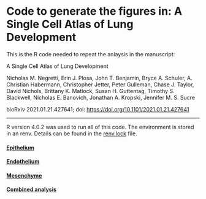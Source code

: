 # Code to generate the figures in: A Single Cell Atlas of Lung Development


This is the R code needed to repeat the anlaysis in the manuscript: 

A Single Cell Atlas of Lung Development

Nicholas M. Negretti, Erin J. Plosa, John T. Benjamin, Bryce A. Schuler, A. Christian Habermann, Christopher Jetter, Peter Gulleman, Chase J. Taylor, David Nichols, Brittany K. Matlock, Susan H. Guttentag, Timothy S. Blackwell, Nicholas E. Banovich, Jonathan A. Kropski, Jennifer M. S. Sucre

bioRxiv 2021.01.21.427641; doi: https://doi.org/10.1101/2021.01.21.427641
 
-----

R version 4.0.2 was used to run all of this code. The environment is stored 
in an renv. Details can be found in the [renv.lock](./renv.lock) file.

#### [Epithelium](./epithelium/all_epi.md)


#### [Endothelium](./endothelium/all_endo.md)


#### [Mesenchyme](./mesenchyme/all_meso.md)

#### [Combined analysis](./merge_and_clean/all_cells.md)

